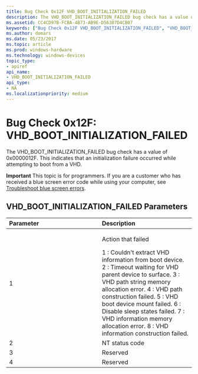 ```yaml
---
title: Bug Check 0x12F VHD_BOOT_INITIALIZATION_FAILED
description: The VHD_BOOT_INITIALIZATION_FAILED bug check has a value of 0x0000012F. This indicates that an initialization failure occurred while attempting to boot from a VHD.
ms.assetid: CC4CD97B-FCBA-4B73-AB9E-D56387D4CB07
keywords: ["Bug Check 0x12F VHD_BOOT_INITIALIZATION_FAILED", "VHD_BOOT_INITIALIZATION_FAILED"]
ms.author: domars
ms.date: 05/23/2017
ms.topic: article
ms.prod: windows-hardware
ms.technology: windows-devices
topic_type:
- apiref
api_name:
- VHD_BOOT_INITIALIZATION_FAILED
api_type:
- NA
ms.localizationpriority: medium
---
```


# Bug Check 0x12F: VHD\_BOOT\_INITIALIZATION\_FAILED


The VHD\_BOOT\_INITIALIZATION\_FAILED bug check has a value of 0x0000012F. This indicates that an initialization failure occurred while attempting to boot from a VHD.

**Important** This topic is for programmers. If you are a customer who has received a blue screen error code while using your computer, see [Troubleshoot blue screen errors](http://windows.microsoft.com/windows-10/troubleshoot-blue-screen-errors).

## VHD\_BOOT\_INITIALIZATION\_FAILED Parameters


<table>
<colgroup>
<col width="50%" />
<col width="50%" />
</colgroup>
<thead>
<tr class="header">
<th align="left">Parameter</th>
<th align="left">Description</th>
</tr>
</thead>
<tbody>
<tr class="odd">
<td align="left">1</td>
<td align="left"><p>Action that failed</p>
1 : Couldn't extract VHD information from boot device.
2 : Timeout waiting for VHD parent device to surface.
3 : VHD path string memory allocation error.
4 : VHD path construction failed.
5 : VHD boot device mount failed.
6 : Disable sleep states failed.
7 : VHD information memory allocation error.
8 : VHD information construction failed.</td>
</tr>
<tr class="even">
<td align="left">2</td>
<td align="left">NT status code</td>
</tr>
<tr class="odd">
<td align="left">3</td>
<td align="left">Reserved</td>
</tr>
<tr class="even">
<td align="left">4</td>
<td align="left">Reserved</td>
</tr>
</tbody>
</table>

 

 

 




